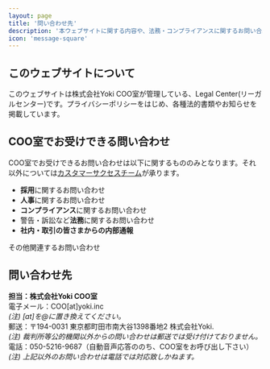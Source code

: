 ```yaml
---
layout: page
title: '問い合わせ先'
description: '本ウェブサイトに関する内容や、法務・コンプライアンスに関するお問い合わせはこちらよりお願い致します。'
icon: 'message-square'
---
```


## このウェブサイトについて
このウェブサイトは株式会社Yoki COO室が管理している、Legal Center(リーガルセンター)です。プライバシーポリシーをはじめ、各種法的書類やお知らせを掲載しています。


## COO室でお受けできる問い合わせ
COO室でお受けできるお問い合わせは以下に関するもののみとなります。それ以外については<a href="https://www.yoki.inc/ja#contact">カスタマーサクセスチーム</a>が承ります。

- **採用**に関するお問い合わせ
- **人事**に関するお問い合わせ
- **コンプライアンス**に関するお問い合わせ
- 警告・訴訟など**法務**に関するお問い合わせ
- **社内・取引の皆さまからの内部通報**

その他関連するお問い合わせ


## 問い合わせ先
**担当：株式会社Yoki COO室**<br>
電子メール：COO[at]yoki.inc<br>
    *(注) [at]を@に置き換えてください。*<br>
郵送：〒194-0031 東京都町田市南大谷1398番地2 株式会社Yoki.<br>
    *(注) 裁判所等公的機関以外からの問い合わせは郵送では受け付けておりません。*<br>
電話：050-5216-9687（自動音声応答ののち、COO室をお呼び出し下さい）<br>
    *(注) 上記以外のお問い合わせは電話では対応致しかねます。*